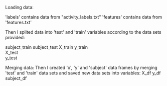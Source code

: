 Loading data:

'labels' contains data from "activity_labels.txt"
'features' contains data from 'features.txt'

Then I splited data into 'test' and 'train' variables according to the data sets provided: 

subject_train 
subject_test 
X_train 
y_train  
X_test   
y_test 

Merging data:
Then I created 'x', 'y' and 'subject' data frames by merging 'test' and 'train' data sets and saved new data sets into variables:
X_df 
y_df 
subject_df
